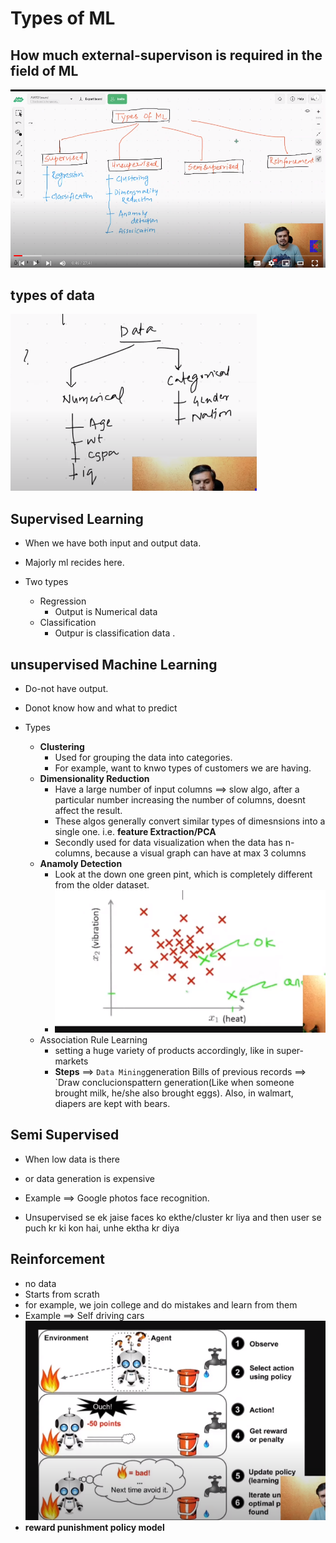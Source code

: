 # Types of ML

## How much external-supervison is required in the field of ML

![chart](./002.chart.png)

## types of data

![data](./Data.png)

## Supervised Learning

- When we have both input and output data.
- Majorly ml recides here.

- Two types
  - Regression
    - Output is Numerical data
  - Classification
    - Outpur is classification data .

## unsupervised Machine Learning

- Do-not have output.
- Donot know how and what to predict

- Types
  - **Clustering**
    - Used for grouping the data into categories.
    - For example, want to knwo types of customers we are having.
  - **Dimensionality Reduction**
    - Have a large number of input columns  ==> slow algo, after a particular number increasing the number of columns, doesnt affect the result.
    - These algos generally convert similar types of dimesnsions into a single one. i.e. **feature Extraction/PCA**
    - Secondly used for data visualization when the data has n-columns, because a visual graph can have at max 3 columns
  - **Anamoly Detection**
    - Look at the down one green pint, which is completely different from the older dataset.
    - ![Anamoly](./Anamoly.png)
  - Association Rule Learning
    - setting a huge variety of products accordingly, like in super-markets
    - **Steps** ==> `Data Mining`generation Bills of previous records ==> `Draw conclucionspattern generation(Like when someone brought milk, he/she also brought eggs). Also, in walmart, diapers are kept with bears.


## Semi Supervised

- When low data is there
- or data generation is expensive

- Example ==> Google photos face recognition.

- Unsupervised se ek jaise faces ko ekthe/cluster kr liya and then user se puch kr ki kon hai, unhe ektha kr diya


## Reinforcement

- no data
- Starts from scrath
- for example, we join college and do mistakes and learn from them
- Example ==> Self driving cars
![reinforcement](./Reainforcement.png)
- **reward punishment policy model**
